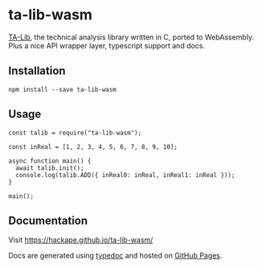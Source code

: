 # ta-lib-wasm

[TA-Lib](https://ta-lib.org/), the technical analysis library written in C, ported to WebAssembly. Plus a nice API wrapper layer, typescript support and docs.

## Installation

```
npm install --save ta-lib-wasm
```

## Usage
```
const talib = require("ta-lib-wasm");

const inReal = [1, 2, 3, 4, 5, 6, 7, 8, 9, 10];

async function main() {
  await talib.init();
  console.log(talib.ADD({ inReal0: inReal, inReal1: inReal }));
}

main();
```

## Documentation

Visit https://hackape.github.io/ta-lib-wasm/

Docs are generated using [typedoc](https://github.com/TypeStrong/typedoc) and hosted on [GitHub Pages](https://github.com/hackape/ta-lib-wasm/tree/gh-pages).
